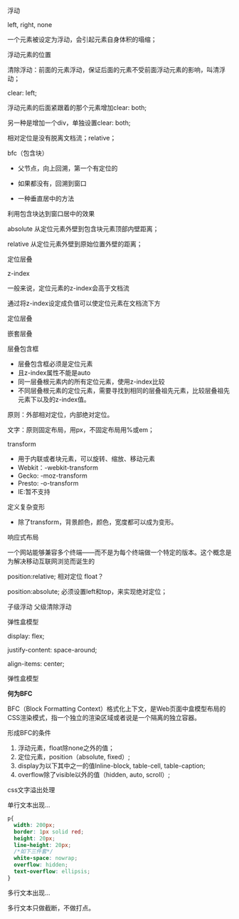 浮动

left, right, none

一个元素被设定为浮动，会引起元素自身体积的塌缩；

浮动元素的位置

清除浮动：前面的元素浮动，保证后面的元素不受前面浮动元素的影响，叫清浮动；

clear: left;

浮动元素的后面紧跟着的那个元素增加clear: both;

另一种是增加一个div，单独设置clear: both;



相对定位是没有脱离文档流；relative；

bfc（包含块）

- 父节点，向上回溯，第一个有定位的

- 如果都没有，回溯到窗口

- 一种垂直居中的方法



利用包含块达到窗口居中的效果



absolute 从定位元素外壁到包含块元素顶部内壁距离；

relative 从定位元素外壁到原始位置外壁的距离；



定位层叠

z-index

一般来说，定位元素的z-index会高于文档流

通过将z-index设定成负值可以使定位元素在文档流下方



定位层叠

嵌套层叠

层叠包含框

- 层叠包含框必须是定位元素
- 且z-index属性不能是auto
- 同一层叠根元素内的所有定位元素，使用z-index比较
- 不同层叠根元素的定位元素，需要寻找到相同的层叠祖先元素，比较层叠祖先元素下以及的z-index值。

原则：外部相对定位，内部绝对定位。

文字：原则固定布局，用px，不固定布局用%或em；



transform

- 用于内联或者块元素，可以旋转、缩放、移动元素
- Webkit：-webkit-transform
- Gecko: -moz-transform
- Presto: -o-transform
- IE:暂不支持

定义复杂变形

- 除了transform，背景颜色，颜色，宽度都可以成为变形。


响应式布局

一个网站能够兼容多个终端——而不是为每个终端做一个特定的版本。这个概念是为解决移动互联网浏览而诞生的



position:relative; 相对定位 float？

position:absolute; 必须设置left和top，来实现绝对定位；

子级浮动 父级清除浮动



弹性盒模型

display: flex;

justify-content: space-around;

align-items: center;



弹性盒模型



**何为BFC**

BFC（Block Formatting Context）格式化上下文，是Web页面中盒模型布局的CSS渲染模式，指一个独立的渲染区域或者说是一个隔离的独立容器。

形成BFC的条件

1. 浮动元素，float除none之外的值；
2. 定位元素，position（absolute, fixed）;
3. display为以下其中之一的值Inline-block, table-cell, table-caption;
4. overflow除了visible以外的值（hidden, auto, scroll）;



css文字溢出处理

单行文本出现...

```css
p{
  width: 200px;
  border: 1px solid red;
  height: 20px;
  line-height: 20px;
  /*如下三件套*/
  white-space: nowrap;
  overflow: hidden;
  text-overflow: ellipsis;
}
```

多行文本出现...

多行文本只做截断，不做打点。



